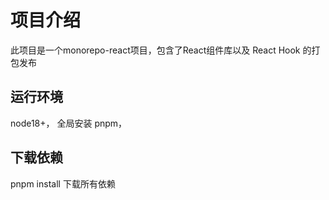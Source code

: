 # 项目介绍
此项目是一个monorepo-react项目，包含了React组件库以及 React Hook 的打包发布
## 运行环境
node18+， 全局安装 pnpm，

## 下载依赖
pnpm install 下载所有依赖
